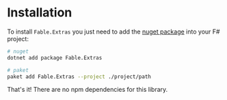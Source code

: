 # Installation

To install `Fable.Extras` you just need to add the [nuget package]
into your F# project:

```bash
# nuget
dotnet add package Fable.Extras

# paket
paket add Fable.Extras --project ./project/path
```

That's it! There are no npm dependencies for this library.

[nuget package]: https://www.nuget.org/packages/Fable.Extras/
